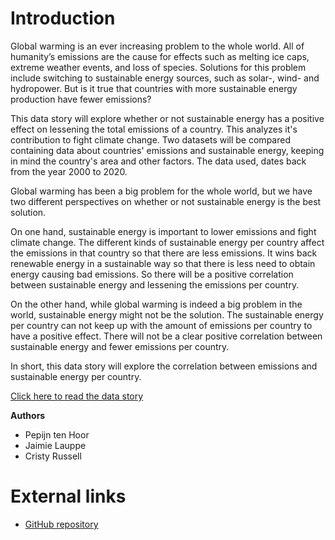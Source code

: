 # Introduction

Global warming is an ever increasing problem to the whole world. All of humanity’s emissions are the cause for effects such as melting ice caps, extreme weather events, and loss of species. Solutions for this problem include switching to sustainable energy sources, such as solar-, wind- and hydropower. But is it true that countries with more sustainable energy production have fewer emissions?

This data story will explore whether or not sustainable energy has a positive effect on lessening the total emissions of a country. This analyzes it's contribution to fight climate change. Two datasets will be compared containing data about countries' emissions and sustainable energy, keeping in mind the country's area and other factors. The data used, dates back from the year 2000 to 2020.


Global warming has been a big problem for the whole world, but we have two different perspectives on whether or not sustainable energy is the best solution.

On one hand, sustainable energy is important to lower emissions and fight climate change. The different kinds of sustainable energy per country affect the emissions in that country so that there are less emissions. It wins back renewable energy in a sustainable way so that there is less need to obtain energy causing bad emissions. So there will be a positive correlation between sustainable energy and lessening the emissions per country.

On the other hand, while global warming is indeed a big problem in the world, sustainable energy might not be the solution. The sustainable energy per country can not keep up with the amount of emissions per country to have a positive effect. There will not be a clear positive correlation between sustainable energy and fewer emissions per country.


In short, this data story will explore the correlation between emissions and sustainable energy per country.


[Click here to read the data story](story.ipynb)

**Authors**

- Pepijn ten Hoor
- Jaimie Lauppe
- Cristy Russell

# External links
- [GitHub repository](https://github.com/pjhoor/fishyRepo)